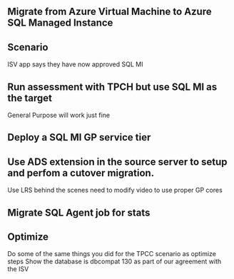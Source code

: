 ## Migrate from Azure Virtual Machine to Azure SQL Managed Instance

## Scenario

ISV app says they have now approved SQL MI

## Run assessment with TPCH but use SQL MI as the target

General Purpose will work just fine

## Deploy a SQL MI GP service tier

## Use ADS extension in the source server to setup and perfom a cutover migration.

Use LRS behind the scenes
need to modify video to use proper GP cores

## Migrate SQL Agent job for stats

## Optimize

Do some of the same things you did for the TPCC scenario as optimize steps
Show the database is dbcompat 130 as part of our agreement with the ISV